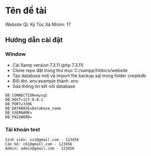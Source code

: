 # Tên đề tài
Website QL Ký Túc Xá
Nhóm: 17
## Hướng dẫn cài đặt
### Window
- Cài Xamp version 7.3.11 (php 7.3.11)
- Clone repo đặt trong thư mục C:/xampp/htdocs/website
- Tạo database mới và import file backup.sql trong folder createdb
- Đổi tên .env.example thành .env
- Sửa thông tin kết nối database
```
DB_CONNECTION=mysql
DB_HOST=127.0.0.1
DB_PORT=3306
DB_DATABASE=Database_name
DB_USERNAME=
DB_PASSWORD=
```
### Tài khoản test
```
Sinh viên: sv1@gmail.com - 123456
Cán bộ: cb1@gmail.com - 123456
Admin: admin@gmail.com - 123456
```
